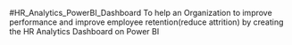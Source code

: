 #HR_Analytics_PowerBI_Dashboard
To help an Organization to improve performance and improve employee retention(reduce attrition) by creating the HR Analytics Dashboard on Power BI 
